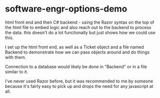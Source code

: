 # software-engr-options-demo

html front end and then C# backend - using the Razor syntax on the top of the html file to embed logic and also reach out to the backend to process the data. this doesn't do a lot functionally but just shows how we could use this.

I set up the html front end, as well as a Ticket object and a file named Backend to demonstrate how we can pass objects around and do things with them.

Connection to a database would likely be done in "Backend" or in a file similar to it.

I've never used Razor before, but it was recommended to me by someone because it's fairly easy to pick up and drops the need for any javascript at all.
